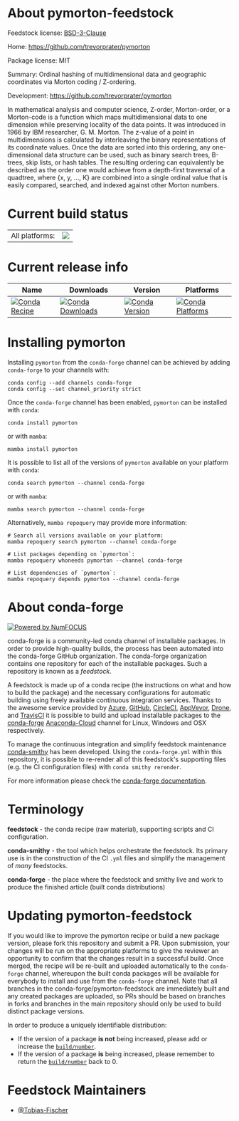 About pymorton-feedstock
========================

Feedstock license: [BSD-3-Clause](https://github.com/conda-forge/pymorton-feedstock/blob/main/LICENSE.txt)

Home: https://github.com/trevorprater/pymorton

Package license: MIT

Summary: Ordinal hashing of multidimensional data and geographic coordinates via Morton coding / Z-ordering.

Development: https://github.com/trevorprater/pymorton

In mathematical analysis and computer science, Z-order, Morton-order, or a Morton-code
is a function which maps multidimensional data to one dimension while preserving locality
of the data points. It was introduced in 1966 by IBM researcher, G. M. Morton. The z-value
of a point in multidimensions is calculated by interleaving the binary representations of
its coordinate values. Once the data are sorted into this ordering, any one-dimensional data
structure can be used, such as binary search trees, B-trees, skip lists, or hash tables.
The resulting ordering can equivalently be described as the order one would achieve from a
depth-first traversal of a quadtree, where {x, y, …, K} are combined into a single ordinal
value that is easily compared, searched, and indexed against other Morton numbers.


Current build status
====================


<table><tr><td>All platforms:</td>
    <td>
      <a href="https://dev.azure.com/conda-forge/feedstock-builds/_build/latest?definitionId=20032&branchName=main">
        <img src="https://dev.azure.com/conda-forge/feedstock-builds/_apis/build/status/pymorton-feedstock?branchName=main">
      </a>
    </td>
  </tr>
</table>

Current release info
====================

| Name | Downloads | Version | Platforms |
| --- | --- | --- | --- |
| [![Conda Recipe](https://img.shields.io/badge/recipe-pymorton-green.svg)](https://anaconda.org/conda-forge/pymorton) | [![Conda Downloads](https://img.shields.io/conda/dn/conda-forge/pymorton.svg)](https://anaconda.org/conda-forge/pymorton) | [![Conda Version](https://img.shields.io/conda/vn/conda-forge/pymorton.svg)](https://anaconda.org/conda-forge/pymorton) | [![Conda Platforms](https://img.shields.io/conda/pn/conda-forge/pymorton.svg)](https://anaconda.org/conda-forge/pymorton) |

Installing pymorton
===================

Installing `pymorton` from the `conda-forge` channel can be achieved by adding `conda-forge` to your channels with:

```
conda config --add channels conda-forge
conda config --set channel_priority strict
```

Once the `conda-forge` channel has been enabled, `pymorton` can be installed with `conda`:

```
conda install pymorton
```

or with `mamba`:

```
mamba install pymorton
```

It is possible to list all of the versions of `pymorton` available on your platform with `conda`:

```
conda search pymorton --channel conda-forge
```

or with `mamba`:

```
mamba search pymorton --channel conda-forge
```

Alternatively, `mamba repoquery` may provide more information:

```
# Search all versions available on your platform:
mamba repoquery search pymorton --channel conda-forge

# List packages depending on `pymorton`:
mamba repoquery whoneeds pymorton --channel conda-forge

# List dependencies of `pymorton`:
mamba repoquery depends pymorton --channel conda-forge
```


About conda-forge
=================

[![Powered by
NumFOCUS](https://img.shields.io/badge/powered%20by-NumFOCUS-orange.svg?style=flat&colorA=E1523D&colorB=007D8A)](https://numfocus.org)

conda-forge is a community-led conda channel of installable packages.
In order to provide high-quality builds, the process has been automated into the
conda-forge GitHub organization. The conda-forge organization contains one repository
for each of the installable packages. Such a repository is known as a *feedstock*.

A feedstock is made up of a conda recipe (the instructions on what and how to build
the package) and the necessary configurations for automatic building using freely
available continuous integration services. Thanks to the awesome service provided by
[Azure](https://azure.microsoft.com/en-us/services/devops/), [GitHub](https://github.com/),
[CircleCI](https://circleci.com/), [AppVeyor](https://www.appveyor.com/),
[Drone](https://cloud.drone.io/welcome), and [TravisCI](https://travis-ci.com/)
it is possible to build and upload installable packages to the
[conda-forge](https://anaconda.org/conda-forge) [Anaconda-Cloud](https://anaconda.org/)
channel for Linux, Windows and OSX respectively.

To manage the continuous integration and simplify feedstock maintenance
[conda-smithy](https://github.com/conda-forge/conda-smithy) has been developed.
Using the ``conda-forge.yml`` within this repository, it is possible to re-render all of
this feedstock's supporting files (e.g. the CI configuration files) with ``conda smithy rerender``.

For more information please check the [conda-forge documentation](https://conda-forge.org/docs/).

Terminology
===========

**feedstock** - the conda recipe (raw material), supporting scripts and CI configuration.

**conda-smithy** - the tool which helps orchestrate the feedstock.
                   Its primary use is in the construction of the CI ``.yml`` files
                   and simplify the management of *many* feedstocks.

**conda-forge** - the place where the feedstock and smithy live and work to
                  produce the finished article (built conda distributions)


Updating pymorton-feedstock
===========================

If you would like to improve the pymorton recipe or build a new
package version, please fork this repository and submit a PR. Upon submission,
your changes will be run on the appropriate platforms to give the reviewer an
opportunity to confirm that the changes result in a successful build. Once
merged, the recipe will be re-built and uploaded automatically to the
`conda-forge` channel, whereupon the built conda packages will be available for
everybody to install and use from the `conda-forge` channel.
Note that all branches in the conda-forge/pymorton-feedstock are
immediately built and any created packages are uploaded, so PRs should be based
on branches in forks and branches in the main repository should only be used to
build distinct package versions.

In order to produce a uniquely identifiable distribution:
 * If the version of a package **is not** being increased, please add or increase
   the [``build/number``](https://docs.conda.io/projects/conda-build/en/latest/resources/define-metadata.html#build-number-and-string).
 * If the version of a package **is** being increased, please remember to return
   the [``build/number``](https://docs.conda.io/projects/conda-build/en/latest/resources/define-metadata.html#build-number-and-string)
   back to 0.

Feedstock Maintainers
=====================

* [@Tobias-Fischer](https://github.com/Tobias-Fischer/)

